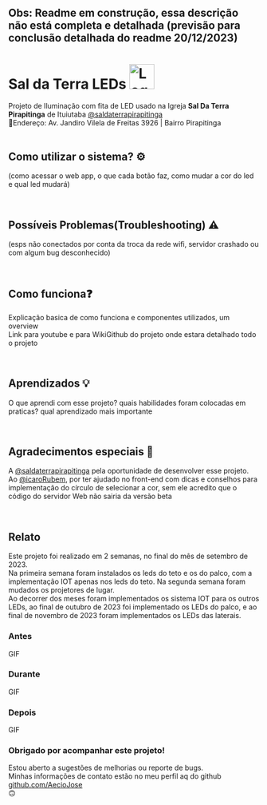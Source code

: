 ## Obs: Readme em construção, essa descrição não está completa e detalhada (previsão para conclusão detalhada do readme 20/12/2023) 
# Sal da Terra LEDs <img alt="Logo Sal da terra" height="50px"  src=""/>
Projeto de Iluminação com fita de LED usado na Igreja **Sal Da Terra Pirapitinga** de Ituiutaba <a href="https://www.instagram.com/saldaterrapirapitinga/">@saldaterrapirapitinga</a><br>
📍Endereço: Av. Jandiro Vilela de Freitas 3926 | Bairro Pirapitinga
<br><br>

## Como utilizar o sistema? ⚙️
(como acessar o web app, o que cada botão faz, como mudar a cor do led e qual led mudará)

<br>

## Possíveis Problemas(Troubleshooting) ⚠️
(esps não conectados por conta da troca da rede wifi, servidor crashado ou com algum bug desconhecido)

<br>

## Como funciona❓
Explicação basica de como funciona e componentes utilizados, um overview<br>
Link para youtube e para WikiGithub do projeto onde estara detalhado todo o projeto

<br>

## Aprendizados 💡
O que aprendi com esse projeto? quais habilidades foram colocadas em praticas? qual aprendizado mais importante

<br>

## Agradecimentos especiais 🙏
A <a href="https://www.instagram.com/saldaterrapirapitinga/">@saldaterrapirapitinga</a> pela oportunidade de desenvolver esse projeto.<br>
Ao <a href="https://github.com/IcaroRubem">@icaroRubem</a>, por ter ajudado no front-end com dicas e conselhos para implementação do círculo de selecionar a cor, sem ele acredito que o código do servidor Web não sairia da versão beta

<br>

## Relato
Este projeto foi realizado em 2 semanas, no final do mês de setembro de 2023.<br>
Na primeira semana foram instalados os leds do teto e os do palco, com a implementação IOT apenas nos leds do teto. Na segunda semana foram mudados os projetores de lugar.<br>
Ao decorrer dos meses foram implementados os sistema IOT para os outros LEDs, ao final de outubro de 2023 foi implementado os LEDs do palco, e ao final de novembro de 2023 foram implementados os LEDs das laterais.<br>

### Antes
GIF
<br>

### Durante
GIF
<br>

### Depois
GIF
<br>

### Obrigado por acompanhar este projeto!
Estou aberto a sugestões de melhorias ou reporte de bugs.<br>
Minhas informações de contato estão no meu perfil aq do github <a href="https://github.com/AecioJose">github.com/AecioJose</a><br> 🙃
